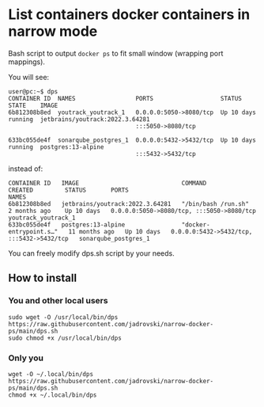 # List containers docker containers in narrow mode
Bash script to output `docker ps` to fit small window (wrapping port mappings).

You will see:
```console
user@pc:~$ dps
CONTAINER ID  NAMES                 PORTS                   STATUS      STATE    IMAGE
6b812308b8ed  youtrack_youtrack_1   0.0.0.0:5050->8080/tcp  Up 10 days  running  jetbrains/youtrack:2022.3.64281
                                    :::5050->8080/tcp                            
              
633bc055de4f  sonarqube_postgres_1  0.0.0.0:5432->5432/tcp  Up 10 days  running  postgres:13-alpine
                                    :::5432->5432/tcp
```

instead of:
```console
CONTAINER ID   IMAGE                             COMMAND                  CREATED         STATUS       PORTS                                       NAMES
6b812308b8ed   jetbrains/youtrack:2022.3.64281   "/bin/bash /run.sh"      2 months ago    Up 10 days   0.0.0.0:5050->8080/tcp, :::5050->8080/tcp   youtrack_youtrack_1
633bc055de4f   postgres:13-alpine                "docker-entrypoint.s…"   11 months ago   Up 10 days   0.0.0.0:5432->5432/tcp, :::5432->5432/tcp   sonarqube_postgres_1
```

You can freely modify dps.sh script by your needs.

## How to install

### You and other local users
```shell
sudo wget -O /usr/local/bin/dps https://raw.githubusercontent.com/jadrovski/narrow-docker-ps/main/dps.sh
sudo chmod +x /usr/local/bin/dps
```

### Only you
```shell
wget -O ~/.local/bin/dps https://raw.githubusercontent.com/jadrovski/narrow-docker-ps/main/dps.sh
chmod +x ~/.local/bin/dps
```
